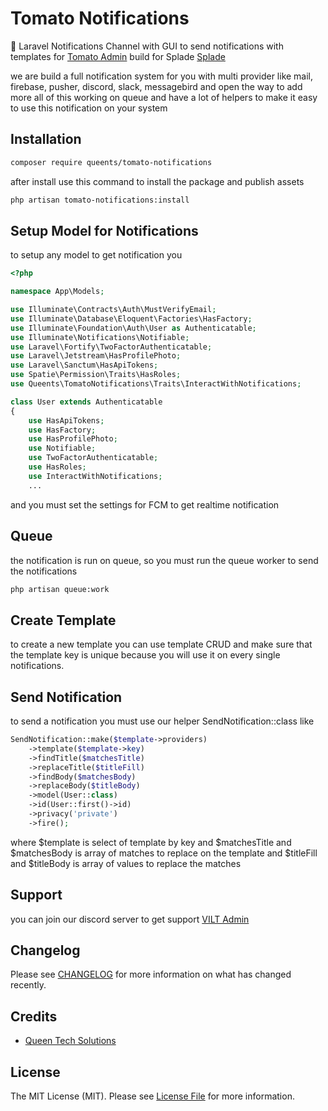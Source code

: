 # Tomato Notifications

🍅 Laravel Notifications Channel with GUI to send notifications with templates for [Tomato Admin](https://github.com/queents/tomato-admin) build for Splade [Splade](https://splade.dev/)

we are build a full notification system for you with multi provider like mail, firebase, pusher, discord, slack, messagebird and open the way to add more all of this working on queue and have a lot of helpers to make it easy to use this notification on your system

## Installation

```bash
composer require queents/tomato-notifications
```
after install use this command to install the package and publish assets

```bash
php artisan tomato-notifications:install
```

## Setup Model for Notifications


to setup any model to get notification you

```php
<?php

namespace App\Models;

use Illuminate\Contracts\Auth\MustVerifyEmail;
use Illuminate\Database\Eloquent\Factories\HasFactory;
use Illuminate\Foundation\Auth\User as Authenticatable;
use Illuminate\Notifications\Notifiable;
use Laravel\Fortify\TwoFactorAuthenticatable;
use Laravel\Jetstream\HasProfilePhoto;
use Laravel\Sanctum\HasApiTokens;
use Spatie\Permission\Traits\HasRoles;
use Queents\TomatoNotifications\Traits\InteractWithNotifications;

class User extends Authenticatable
{
    use HasApiTokens;
    use HasFactory;
    use HasProfilePhoto;
    use Notifiable;
    use TwoFactorAuthenticatable;
    use HasRoles;
    use InteractWithNotifications;
    ...
```

and you must set the settings for FCM to get realtime notification

## Queue

the notification is run on queue, so you must run the queue worker to send the notifications

```bash
php artisan queue:work
```

## Create Template
to create a new template you can use template CRUD and make sure that the template key is unique because you will use it on every single notifications.

## Send Notification
to send a notification you must use our helper SendNotification::class like

```php
SendNotification::make($template->providers)
    ->template($template->key)
    ->findTitle($matchesTitle)
    ->replaceTitle($titleFill)
    ->findBody($matchesBody)
    ->replaceBody($titleBody)
    ->model(User::class)
    ->id(User::first()->id)
    ->privacy('private')
    ->fire();
```

where $template is select of template by key and $matchesTitle and $matchesBody is array of matches to replace on the template and $titleFill and $titleBody is array of values to replace the matches

## Support

you can join our discord server to get support [VILT Admin](https://discord.gg/HUNYbgKDdx)

## Changelog

Please see [CHANGELOG](CHANGELOG.md) for more information on what has changed recently.

## Credits

- [Queen Tech Solutions](https://github.com/queents)

## License

The MIT License (MIT). Please see [License File](LICENSE.md) for more information.
